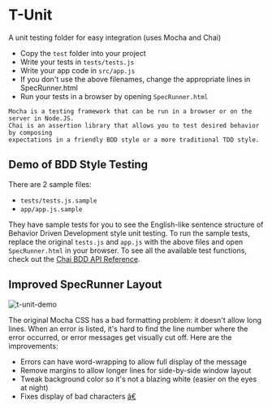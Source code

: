 # T-Unit
A unit testing folder for easy integration (uses Mocha and Chai)

* Copy the `test` folder into your project
* Write your tests in `tests/tests.js`
* Write your app code in `src/app.js`
 * If you don't use the above filenames, change the appropriate lines in SpecRunner.html
* Run your tests in a browser by opening `SpecRunner.html`

```
Mocha is a testing framework that can be run in a browser or on the server in Node.JS.
Chai is an assertion library that allows you to test desired behavior by composing 
expectations in a friendly BDD style or a more traditional TDD style.
```

## Demo of BDD Style Testing
There are 2 sample files:
 - `tests/tests.js.sample`
 - `app/app.js.sample`

They have sample tests for you to see the English-like sentence structure of Behavior Driven Development style unit testing. To run the sample tests, replace the original `tests.js` and `app.js` with the above files and open `SpecRunner.html` in your browser. To see all the available test functions, check out the [Chai BDD API Reference](http://chaijs.com/api/bdd/).

## Improved SpecRunner Layout
![t-unit-demo](https://cloud.githubusercontent.com/assets/7908723/17982685/d95c7260-6abd-11e6-9c45-d394fcfdd5d7.gif)

The original Mocha CSS has a bad formatting problem: it doesn't allow long lines. When an error is listed, it's hard to find the line number where the error occurred, or error messages get visually cut off. Here are the improvements:
 * Errors can have word-wrapping to allow full display of the message
 * Remove margins to allow longer lines for side-by-side window layout
 * Tweak background color so it's not a blazing white (easier on the eyes at night)
 * Fixes display of bad characters [â€](https://github.com/mochajs/mocha/issues/2283#issuecomment-238116979)